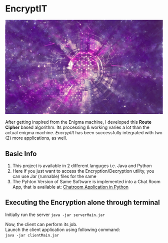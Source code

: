 # EncryptIT
![assets/banner.jpg](./assets/banner.jpg) 

After getting inspired from the Enigma machine, I developed this **Route Cipher** based algorithm. Its processing & working varies a lot than the actual enigma machine. _EncryptIt_ has been successfully integrated with two (2) more applications, as well.  

## Basic Info  
1. This project is available in 2 different languges i.e. Java and Python
2. Here if you just want to access the Encryption/Decryption utility, you can use Jar (runnable) files for the same
3. The Pyhton Version of Same Software is implemented into a Chat Room App, that is available at:
[Chatroom Application in Python](https://github.com/ravi-prakash1907/Chatroom-Application)

## Executing the Encryption alone through terminal

Initially run the server
```java -jar serverMain.jar```

Now, the client can perform its job.  
Launch the client application using following command:  
```java -jar clientMain.jar```

